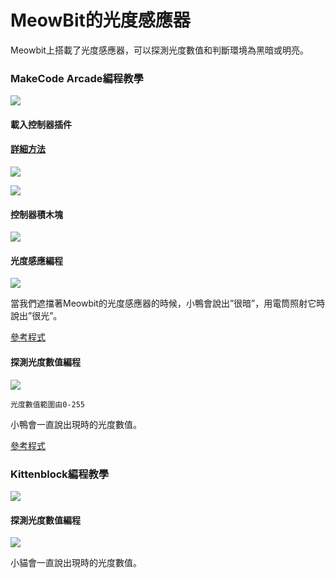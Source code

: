 # MeowBit的光度感應器

Meowbit上搭載了光度感應器，可以探測光度數值和判斷環境為黑暗或明亮。

### MakeCode Arcade編程教學

![](https://kittenbothk.readthedocs.io/en/latest/\_images/acbanner2.png)

#### 載入控制器插件

#### [詳細方法](../../../ge-bian-cheng-ping-tai-jie-shao/makecode/kittenbotandmakecode.md)

![](https://kittenbothk.readthedocs.io/en/latest/\_images/sd5.png)

![](https://kittenbothk.readthedocs.io/en/latest/\_images/light12.png)

#### 控制器積木塊

![](https://kittenbothk.readthedocs.io/en/latest/\_images/light22.png)

#### 光度感應編程

![](https://kittenbothk.readthedocs.io/en/latest/\_images/light32.png)

當我們遮擋著Meowbit的光度感應器的時候，小鴨會說出”很暗”，用電筒照射它時說出”很光”。

[參考程式](https://makecode.com/\_EUyfs590PdhJ)

#### 探測光度數值編程

![](https://kittenbothk.readthedocs.io/en/latest/\_images/light4.png)

```
光度數值範圍由0-255
```

小鴨會一直說出現時的光度數值。

[參考程式](https://makecode.com/\_VbYeA6apKPd0)

### Kittenblock編程教學

![](https://kittenbothk.readthedocs.io/en/latest/\_images/kbbanner11.png)

#### 探測光度數值編程

![](https://kittenbothk.readthedocs.io/en/latest/\_images/light5.png)

小貓會一直說出現時的光度數值。
